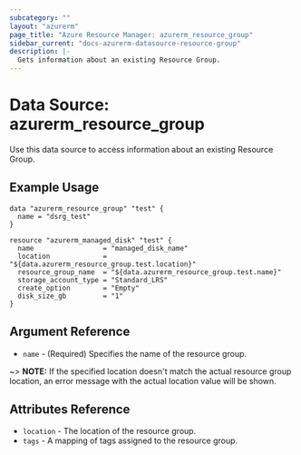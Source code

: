 ```yaml
---
subcategory: ""
layout: "azurerm"
page_title: "Azure Resource Manager: azurerm_resource_group"
sidebar_current: "docs-azurerm-datasource-resource-group"
description: |-
  Gets information about an existing Resource Group.
---
```


# Data Source: azurerm_resource_group

Use this data source to access information about an existing Resource Group.

## Example Usage

```hcl
data "azurerm_resource_group" "test" {
  name = "dsrg_test"
}

resource "azurerm_managed_disk" "test" {
  name                 = "managed_disk_name"
  location             = "${data.azurerm_resource_group.test.location}"
  resource_group_name  = "${data.azurerm_resource_group.test.name}"
  storage_account_type = "Standard_LRS"
  create_option        = "Empty"
  disk_size_gb         = "1"
}
```

## Argument Reference

* `name` - (Required) Specifies the name of the resource group.

~> **NOTE:** If the specified location doesn't match the actual resource group location, an error message with the actual location value will be shown.

## Attributes Reference

* `location` - The location of the resource group.
* `tags` - A mapping of tags assigned to the resource group.
